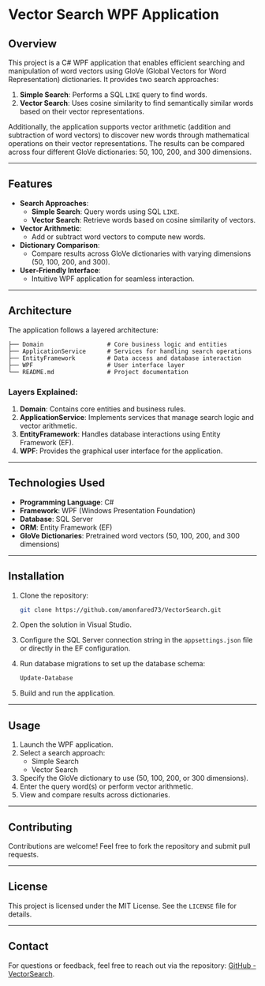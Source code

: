 # Vector Search WPF Application

## Overview

This project is a C# WPF application that enables efficient searching and manipulation of word vectors using GloVe (Global Vectors for Word Representation) dictionaries. It provides two search approaches:

1. **Simple Search**: Performs a SQL `LIKE` query to find words.
2. **Vector Search**: Uses cosine similarity to find semantically similar words based on their vector representations.

Additionally, the application supports vector arithmetic (addition and subtraction of word vectors) to discover new words through mathematical operations on their vector representations. The results can be compared across four different GloVe dictionaries: 50, 100, 200, and 300 dimensions.

---

## Features

- **Search Approaches**:
  - **Simple Search**: Query words using SQL `LIKE`.
  - **Vector Search**: Retrieve words based on cosine similarity of vectors.
- **Vector Arithmetic**:
  - Add or subtract word vectors to compute new words.
- **Dictionary Comparison**:
  - Compare results across GloVe dictionaries with varying dimensions (50, 100, 200, and 300).
- **User-Friendly Interface**:
  - Intuitive WPF application for seamless interaction.

---

## Architecture

The application follows a layered architecture:

```
├── Domain                  # Core business logic and entities
├── ApplicationService      # Services for handling search operations
├── EntityFramework         # Data access and database interaction
├── WPF                     # User interface layer
└── README.md               # Project documentation
```

### Layers Explained:

1. **Domain**: Contains core entities and business rules.
2. **ApplicationService**: Implements services that manage search logic and vector arithmetic.
3. **EntityFramework**: Handles database interactions using Entity Framework (EF).
4. **WPF**: Provides the graphical user interface for the application.

---

## Technologies Used

- **Programming Language**: C#
- **Framework**: WPF (Windows Presentation Foundation)
- **Database**: SQL Server
- **ORM**: Entity Framework (EF)
- **GloVe Dictionaries**: Pretrained word vectors (50, 100, 200, and 300 dimensions)

---

## Installation

1. Clone the repository:

   ```bash
   git clone https://github.com/amonfared73/VectorSearch.git
   ```

2. Open the solution in Visual Studio.

3. Configure the SQL Server connection string in the `appsettings.json` file or directly in the EF configuration.

4. Run database migrations to set up the database schema:

   ```bash
   Update-Database
   ```

5. Build and run the application.

---

## Usage

1. Launch the WPF application.
2. Select a search approach:
   - Simple Search
   - Vector Search
3. Specify the GloVe dictionary to use (50, 100, 200, or 300 dimensions).
4. Enter the query word(s) or perform vector arithmetic.
5. View and compare results across dictionaries.

---

## Contributing

Contributions are welcome! Feel free to fork the repository and submit pull requests.

---

## License

This project is licensed under the MIT License. See the `LICENSE` file for details.

---

## Contact

For questions or feedback, feel free to reach out via the repository: [GitHub - VectorSearch](https://github.com/amonfared73/VectorSearch).

